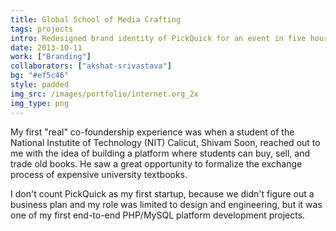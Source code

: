 ```yaml
---
title: Global School of Media Crafting
tags: projects
intro: Redesigned brand identity of PickQuick for an event in five hours. Made a trustworthy, user-centric brand.
date: 2013-10-11
work: ["Branding"]
collaborators: ["akshat-srivastava"]
bg: "#ef5c46"
style: padded
img_src: /images/portfolio/internet.org_2x
img_type: png
---
```


My first "real" co-foundership experience was when a student of the National Instutite of Technology (NIT) Calicut, Shivam Soon, reached out to me with the idea of building a platform where students can buy, sell, and trade old books. He saw a great opportunity to formalize the exchange process of expensive university textbooks.

I don't count PickQuick as my first startup, because we didn't figure out a business plan and my role was limited to design and engineering, but it was one of my first end-to-end PHP/MySQL platform development projects.

<div class="two-images">
  <div><img alt="" src="/images/projects/internetorg/1.jpg"></div>
  <div><img alt="" src="/images/projects/internetorg/2.jpg"></div>
</div>
